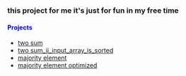 ### this project for me it's just for fun in my free time
#### <span style="color:blue">Projects</span>
- [two sum](./two_sum/)
- [two sum_ii_input_array_is_sorted](./two_sum_ii_input_array_is_sorted/)
- [majority element](./majority-element_optimized/)
- [majority element optimized](./majority-element_optimized/)
